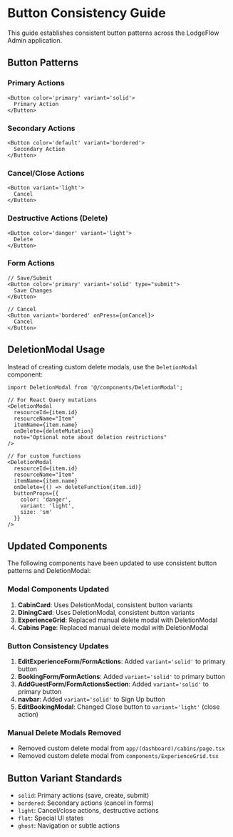 # Button Consistency Guide

This guide establishes consistent button patterns across the LodgeFlow Admin application.

## Button Patterns

### Primary Actions
```tsx
<Button color='primary' variant='solid'>
  Primary Action
</Button>
```

### Secondary Actions
```tsx
<Button color='default' variant='bordered'>
  Secondary Action
</Button>
```

### Cancel/Close Actions
```tsx
<Button variant='light'>
  Cancel
</Button>
```

### Destructive Actions (Delete)
```tsx
<Button color='danger' variant='light'>
  Delete
</Button>
```

### Form Actions
```tsx
// Save/Submit
<Button color='primary' variant='solid' type="submit">
  Save Changes
</Button>

// Cancel
<Button variant='bordered' onPress={onCancel}>
  Cancel
</Button>
```

## DeletionModal Usage

Instead of creating custom delete modals, use the `DeletionModal` component:

```tsx
import DeletionModal from '@/components/DeletionModal';

// For React Query mutations
<DeletionModal
  resourceId={item.id}
  resourceName="Item"
  itemName={item.name}
  onDelete={deleteMutation}
  note="Optional note about deletion restrictions"
/>

// For custom functions
<DeletionModal
  resourceId={item.id}
  resourceName="Item"
  itemName={item.name}
  onDelete={() => deleteFunction(item.id)}
  buttonProps={{
    color: 'danger',
    variant: 'light',
    size: 'sm'
  }}
/>
```

## Updated Components

The following components have been updated to use consistent button patterns and DeletionModal:

### Modal Components Updated
1. **CabinCard**: Uses DeletionModal, consistent button variants
2. **DiningCard**: Uses DeletionModal, consistent button variants
3. **ExperienceGrid**: Replaced manual delete modal with DeletionModal
4. **Cabins Page**: Replaced manual delete modal with DeletionModal

### Button Consistency Updates
1. **EditExperienceForm/FormActions**: Added `variant='solid'` to primary button
2. **BookingForm/FormActions**: Added `variant='solid'` to primary button
3. **AddGuestForm/FormActionsSection**: Added `variant='solid'` to primary button
4. **navbar**: Added `variant='solid'` to Sign Up button
5. **EditBookingModal**: Changed Close button to `variant='light'` (close action)

### Manual Delete Modals Removed
- Removed custom delete modal from `app/(dashboard)/cabins/page.tsx`
- Removed custom delete modal from `components/ExperienceGrid.tsx`

## Button Variant Standards

- `solid`: Primary actions (save, create, submit)
- `bordered`: Secondary actions (cancel in forms)
- `light`: Cancel/close actions, destructive actions
- `flat`: Special UI states
- `ghost`: Navigation or subtle actions

